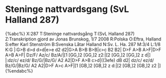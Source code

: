 # Steninge nattvardsgang (SvL Halland 287)

{%abc%}
X:287
T:Steninge nattvardsgång
T:(SvL Halland 287)
Z:Transkription gjord av Jonas Brunskog, 1/7 2008
R:Polska
O:Eftra, Halland
S:efter Karl Stenström
B:Svenska Låtar Halland
N:Sv. L. Ha. 287
M:3/4
L:1/8
K:G
|:G>B d>d d>d|e>e d2 d2|G>A B>B B>B|c>c B2 B2|
D>F A>B A>F|D>F A>B A>F| Dz/F/ Az/c/ Bz/A/|[1 [GG,]2 [GG,]2 z2:|[2 [GG,]2 [GG,]2 z d|]
|:dz/c/ ez/d/ Bz/G/|Bz/G/ A2 A2|D>F A>B c>d|((3efe) dB d2|
dz/c/ ez/d/ Bz/G/|Bz/G/ A2 A2|D>F A>c A>F|[1 [GB,]2 [GB,]2 z d:|[2 [GB,]2 [GB,]2 z2 |]
{%endabc%}

